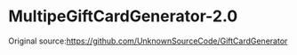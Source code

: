# MultipeGiftCardGenerator-2.0
Original source:https://github.com/UnknownSourceCode/GiftCardGenerator
